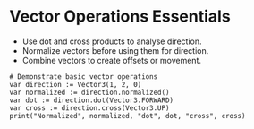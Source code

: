 # Vector Operations Essentials

- Use dot and cross products to analyse direction.
- Normalize vectors before using them for direction.
- Combine vectors to create offsets or movement.

```gdscript
# Demonstrate basic vector operations
var direction := Vector3(1, 2, 0)
var normalized := direction.normalized()
var dot := direction.dot(Vector3.FORWARD)
var cross := direction.cross(Vector3.UP)
print("Normalized", normalized, "dot", dot, "cross", cross)
```
